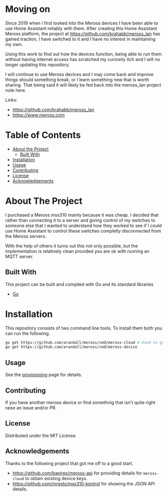 # Moving on

Since 2019 when I first looked into the Meross devices I have been able to use Home Assistant reliably with them.
After creating this Home Assistant Meross platform, the project at https://github.com/krahabb/meross_lan has gained
traction, I have switched to it and I have no interest in maintaining my own.

Using this work to find out how the devices function, being able to run them without having internet access has
scratched my curiosity itch and I will no longer updating this repository.

I will continue to use Meross devices and I may come back and improve things should something break, or I learn
something new that is worth sharing. That being said it will likely be fed back into the meross_lan project note here.

Links:

  - https://github.com/krahabb/meross_lan
  - https://www.meross.com

# Table of Contents

* [About the Project](#about-the-project)
  * [Built With](#built-with)
* [Installation](#installation)
* [Usage](#usage)
* [Contributing](#contributing)
* [License](#license)
* [Acknowledgements](#acknowledgements)

# About The Project

I purchased a Meross mss310 mainly because it was cheap. I decided that rather than connecting it to a server and
giving control of my switches to someone else that I wanted to understand how they worked to see if I could use Home
Assistant to control these switches completly disconnected from the Meross servers.

With the help of others it turns out this not only possible, but the implementation is relatively clean provided you
are ok with running an MQTT server.

## Built With

This project can be built and compiled with Go and its standard libraries

* [Go](https://golang.org)

# Installation

This repository consists of two command line tools. To install them both you can run the following.

```bash
go get https://github.com/arandall/meross/cmd/meross-cloud # Used to get key for existing devices only.
go get https://github.com/arandall/meross/cmd/meross-device
```

<!-- USAGE EXAMPLES -->
## Usage

See the [provisioning](doc/provisioning.md) page for details.

<!-- CONTRIBUTING -->
## Contributing

If you have another meross device or find somethnig that isn't quite right raise an issue and/or PR.

<!-- LICENSE -->
## License

Distributed under the MIT License.

<!-- ACKNOWLEDGEMENTS -->
## Acknowledgements

Thanks to the following project that got me off to a good start.

* https://github.com/bapirex/meross-api for providing details for `meross-cloud` to obtain existing device keys.
* https://github.com/mrgsts/mss310-kontrol for showing the JSON API details.
